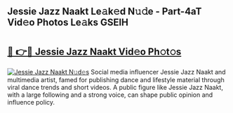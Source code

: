 ## Jessie Jazz Naakt Le𝚊k𝚎d N𝚞𝚍e - Part-4aT Vid𝚎o Photos Le𝚊ks GSElH

# <h2><a href="http://fb4pbiz.evod.top/?m=Jessie+Jazz+Naakt">🔗 👉🔴 Jessie Jazz Naakt Vid𝚎o Ph𝚘t𝚘s</a></h2>

[![Jessie Jazz Naakt N𝚞d𝚎s](https://i.imgur.com/8V9OHl7.gif)](http://fb4pbiz.evod.top/?m=Jessie+Jazz+Naakt)
Social media influencer Jessie Jazz Naakt and multimedia artist, famed for publishing dance and lifestyle material through viral dance trends and short videos. A public figure like Jessie Jazz Naakt, with a large following and a strong voice, can shape public opinion and influence policy. 
